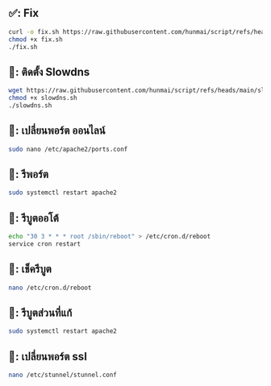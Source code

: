##  ✅: Fix
```bash
curl -o fix.sh https://raw.githubusercontent.com/hunmai/script/refs/heads/main/fixopenvpn/fix.sh
chmod +x fix.sh
./fix.sh
```
## 📖: ติดตั้ง Slowdns
```bash
wget https://raw.githubusercontent.com/hunmai/script/refs/heads/main/slowdns.sh
chmod +x slowdns.sh
./slowdns.sh
```
## 📖: เปลี่ยนพอร์ต ออนไลน์
```bash
sudo nano /etc/apache2/ports.conf
```
## 📖: รีพอร์ต
```bash
sudo systemctl restart apache2
```
## 📖: รีบูตออโต้
```bash
echo "30 3 * * * root /sbin/reboot" > /etc/cron.d/reboot
service cron restart
```
## 📖: เช็ครีบูต
```bash
nano /etc/cron.d/reboot
```
## 📖: รีบูตส่วนที่แก้
```bash
sudo systemctl restart apache2
```
## 📖: เปลี่ยนพอร์ต ssl
```bash
nano /etc/stunnel/stunnel.conf
```
